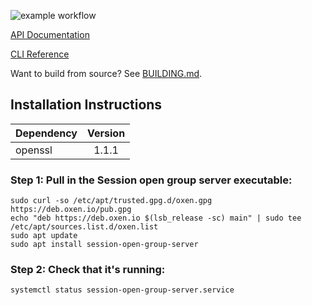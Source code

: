 ![example workflow](https://github.com/nielsandriesse/session-open-group-server/actions/workflows/build.yml/badge.svg)

[API Documentation](https://github.com/nielsandriesse/session-open-group-server/wiki/API-Documentation)

[CLI Reference](https://github.com/nielsandriesse/session-open-group-server/wiki/CLI-Reference)

Want to build from source? See [BUILDING.md](https://github.com/nielsandriesse/session-open-group-server/blob/main/BUILDING.md).

## Installation Instructions

| Dependency    | Version       |
| ------------- |:-------------:|
| openssl       | 1.1.1         |

### Step 1: Pull in the Session open group server executable:

```
sudo curl -so /etc/apt/trusted.gpg.d/oxen.gpg https://deb.oxen.io/pub.gpg
echo "deb https://deb.oxen.io $(lsb_release -sc) main" | sudo tee /etc/apt/sources.list.d/oxen.list
sudo apt update
sudo apt install session-open-group-server
```

### Step 2: Check that it's running:

```
systemctl status session-open-group-server.service
```
